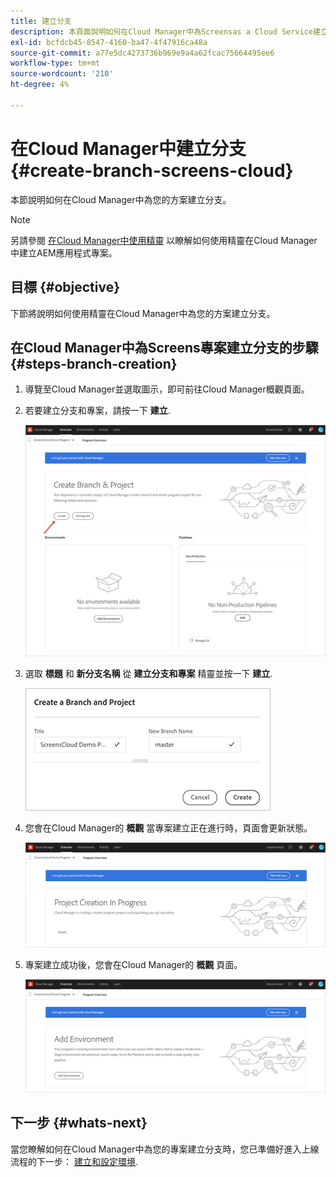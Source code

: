 ```yaml
---
title: 建立分支
description: 本頁面說明如何在Cloud Manager中為Screensas a Cloud Service建立分支。
exl-id: bcfdcb45-8547-4160-ba47-4f47916ca48a
source-git-commit: a77e5dc4273736b969e9a4a62fcac75664495ee6
workflow-type: tm+mt
source-wordcount: '210'
ht-degree: 4%

---
```


# 在Cloud Manager中建立分支 {#create-branch-screens-cloud}

本節說明如何在Cloud Manager中為您的方案建立分支。

>[!NOTE]
>另請參閱 [在Cloud Manager中使用精靈](https://experienceleague.adobe.com/docs/experience-manager-cloud-service/content/implementing/using-cloud-manager/create-application-project/using-the-wizard.html) 以瞭解如何使用精靈在Cloud Manager中建立AEM應用程式專案。

## 目標 {#objective}

下節將說明如何使用精靈在Cloud Manager中為您的方案建立分支。

## 在Cloud Manager中為Screens專案建立分支的步驟 {#steps-branch-creation}

1. 導覽至Cloud Manager並選取圖示，即可前往Cloud Manager概觀頁面。

1. 若要建立分支和專案，請按一下 **建立**.

   ![影像](/help/screens-cloud/assets/onboarding/create-branch1.png)

1. 選取 **標題** 和 **新分支名稱** 從 **建立分支和專案** 精靈並按一下 **建立**.

   ![影像](/help/screens-cloud/assets/onboarding/create-branch2.png)

1. 您會在Cloud Manager的 **概觀** 當專案建立正在進行時，頁面會更新狀態。

   ![影像](/help/screens-cloud/assets/onboarding/create-branch3.png)

1. 專案建立成功後，您會在Cloud Manager的 **概觀** 頁面。

   ![影像](/help/screens-cloud/assets/onboarding/create-branch4.png)

## 下一步 {#whats-next}

當您瞭解如何在Cloud Manager中為您的專案建立分支時，您已準備好進入上線流程的下一步： [建立和設定環境](/help/screens-cloud/onboarding-screens-cloud/creating-an-environment.md).
